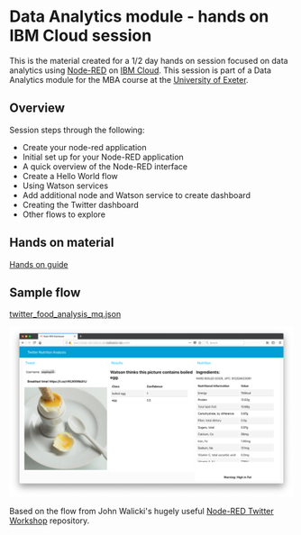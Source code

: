 # Data Analytics module - hands on IBM Cloud session

This is the material created for a 1/2 day hands on session focused on data analytics using [Node-RED](https://nodered.org/) on [IBM Cloud](https://cloud.ibm.com/). This session is part of a Data Analytics module for the MBA course at the [University of Exeter](https://business-school.exeter.ac.uk/study/masters/mba/). 

## Overview

Session steps through the following:
* Create your node-red application
* Initial set up for your Node-RED application
* A quick overview of the Node-RED interface
* Create a Hello World flow
* Using Watson services
* Add additional node and Watson service to create dashboard
* Creating the Twitter dashboard
* Other flows to explore

## Hands on material

[Hands on guide](https://github.com/mandieq/node-red-exeter/blob/master/MQ_twitter_dashboard_2019.pdf)

## Sample flow

[twitter_food_analysis_mq.json](https://github.com/mandieq/node-red-exeter/blob/master/flows/twitter_food_analysis_mq.json)

![Sample output](https://github.com/mandieq/node-red-exeter/raw/master/images/boiled_egg_dashboard.png)

Based on the flow from John Walicki's hugely useful [Node-RED Twitter Workshop](https://github.com/johnwalicki/Node-RED-Twitter-Workshop) repository.
